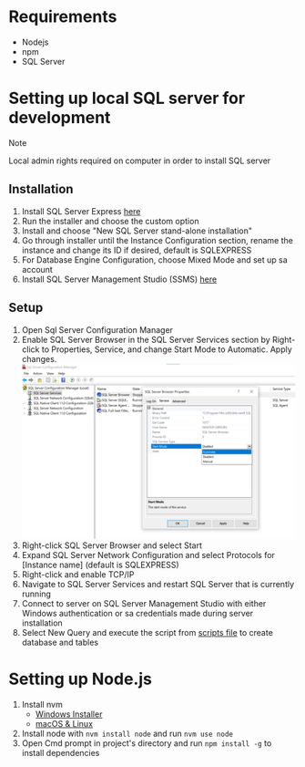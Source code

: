 # Requirements
- Nodejs
- npm
- SQL Server
# Setting up local SQL server for development
>[!NOTE]
> Local admin rights required on computer in order to install SQL server
## Installation
1. Install SQL Server Express [here](https://www.microsoft.com/en-us/download/details.aspx?id=55994)
2. Run the installer and choose the custom option
3. Install and choose "New SQL Server stand-alone installation"
4. Go through installer until the Instance Configuration section, rename the instance and change its ID if desired, default is SQLEXPRESS
5. For Database Engine Configuration, choose Mixed Mode and set up sa account
6. Install SQL Server Management Studio (SSMS) [here](https://learn.microsoft.com/en-us/sql/ssms/download-sql-server-management-studio-ssms?view=sql-server-ver16)
## Setup
1. Open Sql Server Configuration Manager
2. Enable SQL Server Browser in the SQL Server Services section by Right-click to Properties, Service, and change Start Mode to Automatic. Apply changes.
![Enable SQL Server Browser](Documentation/enable-sql-browser.png)
3. Right-click SQL Server Browser and select Start
4. Expand SQL Server Network Configuration and select Protocols for [Instance name] (default is SQLEXPRESS)
5. Right-click and enable TCP/IP
6. Navigate to SQL Server Services and restart SQL Server that is currently running
7. Connect to server on SQL Server Management Studio with either Windows authentication or sa credentials made during server installation
8. Select New Query and execute the script from [scripts file](scripts.txt) to create database and tables
# Setting up Node.js
1. Install nvm
    - [Windows Installer](https://github.com/coreybutler/nvm-windows/releases)
    - [macOS & Linux](https://github.com/nvm-sh/nvm?tab=readme-ov-file#installing-and-updating)
2. Install node with `nvm install node` and run `nvm use node`
3. Open Cmd prompt in project's directory and run `npm install -g` to install dependencies